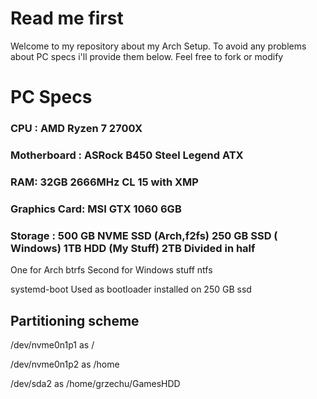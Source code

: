 # Read me first
Welcome to my repository about my Arch Setup. To avoid any problems about PC specs i'll provide them below. Feel free to fork or modify

# PC Specs
### CPU : AMD Ryzen 7 2700X
### Motherboard : ASRock B450 Steel Legend ATX
### RAM: 32GB 2666MHz CL 15 with XMP
### Graphics Card:  MSI GTX 1060 6GB 
### Storage : 500 GB NVME SSD (Arch,f2fs) 250 GB SSD ( Windows) 1TB HDD (My Stuff) 2TB Divided in half 
One for Arch btrfs
Second for Windows stuff ntfs

systemd-boot Used as bootloader installed on 250 GB ssd 


## Partitioning scheme
/dev/nvme0n1p1 as /

/dev/nvme0n1p2 as /home

/dev/sda2 as /home/grzechu/GamesHDD